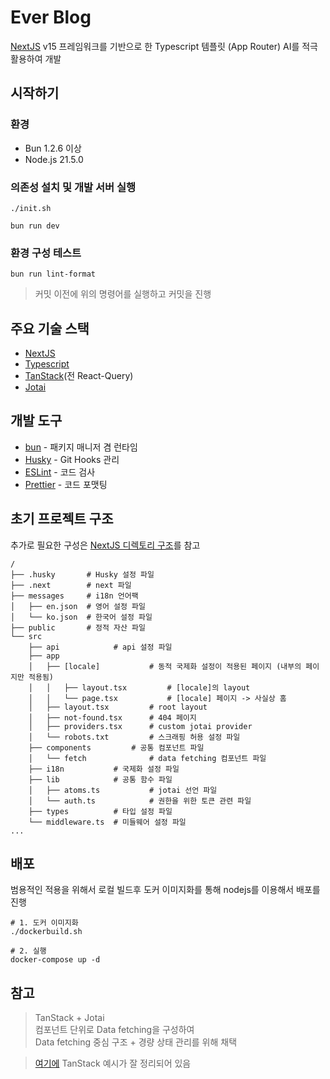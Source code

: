 # Ever Blog

[NextJS](https://nextjs.org/) v15 프레임워크를 기반으로 한 Typescript 템플릿 (App Router)
AI를 적극 활용하여 개발

## 시작하기

### 환경

- Bun 1.2.6 이상
- Node.js 21.5.0

### 의존성 설치 및 개발 서버 실행

```
./init.sh

bun run dev
```

### 환경 구성 테스트

```
bun run lint-format
```

> 커밋 이전에 위의 명령어를 실행하고 커밋을 진행

## 주요 기술 스택

- [NextJS](https://nextjs.org/docs)
- [Typescript](https://www.typescriptlang.org/docs/)
- [TanStack](https://tanstack.com/query/latest/docs/framework/react/overview)(전 React-Query)
- [Jotai](https://jotai.org/docs)

## 개발 도구

- [bun](https://bun.sh/) - 패키지 매니저 겸 런타임
- [Husky](https://typicode.github.io/husky/#/) - Git Hooks 관리
- [ESLint](https://eslint.org/) - 코드 검사
- [Prettier](https://prettier.io/) - 코드 포맷팅

## 초기 프로젝트 구조

추가로 필요한 구성은 [NextJS 디렉토리 구조](https://nextjs.org/docs/app/getting-started/project-structure)를 참고

```
/
├── .husky       # Husky 설정 파일
├── .next        # next 파일
├── messages     # i18n 언어팩
│   ├── en.json  # 영어 설정 파일
│   └── ko.json  # 한국어 설정 파일
├── public       # 정적 자산 파일
└── src
    ├── api            # api 설정 파일
    ├── app
    │   ├── [locale]           # 동적 국제화 설정이 적용된 페이지 (내부의 페이지만 적용됨)
    │   │   ├── layout.tsx         # [locale]의 layout
    │   │   └── page.tsx           # [locale] 페이지 -> 사실상 홈
    │   ├── layout.tsx         # root layout
    │   ├── not-found.tsx      # 404 페이지
    │   ├── providers.tsx      # custom jotai provider
    │   └── robots.txt         # 스크래핑 허용 설정 파일
    ├── components         # 공통 컴포넌트 파일
    │   └── fetch              # data fetching 컴포넌트 파일
    ├── i18n           # 국제화 설정 파일
    ├── lib            # 공통 함수 파일
    │   ├── atoms.ts           # jotai 선언 파일
    │   └── auth.ts            # 권한을 위한 토큰 관련 파일
    ├── types          # 타입 설정 파일
    └── middleware.ts  # 미들웨어 설정 파일
...
```

## 배포

범용적인 적용을 위해서 로컬 빌드후 도커 이미지화를 통해 nodejs를 이용해서 배포를 진행

```
# 1. 도커 이미지화
./dockerbuild.sh

# 2. 실행
docker-compose up -d
```

## 참고

> TanStack + Jotai  
> 컴포넌트 단위로 Data fetching을 구성하여  
> Data fetching 중심 구조 + 경량 상태 관리를 위해 채택  

> [여기에](https://www.heropy.dev/p/HZaKIE) TanStack 예시가 잘 정리되어 있음
